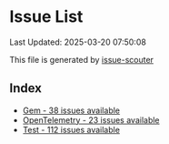# Issue List

Last Updated: 2025-03-20 07:50:08

This file is generated by [issue-scouter](https://github.com/ymtdzzz/issue-scouter)

## Index

- [Gem - 38 issues available](./issues/Gem.md)
- [OpenTelemetry - 23 issues available](./issues/OpenTelemetry.md)
- [Test - 112 issues available](./issues/Test.md)
